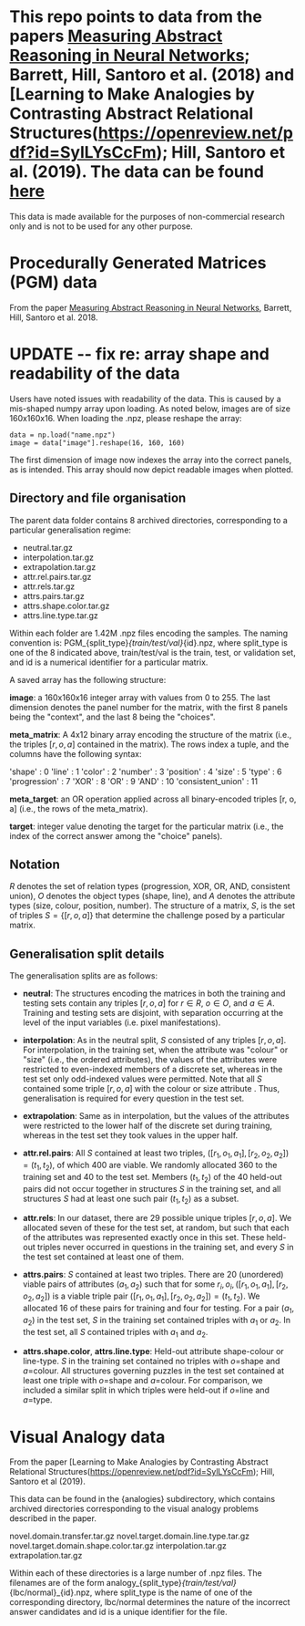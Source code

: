 # This repo points to data from the papers [Measuring Abstract Reasoning in Neural Networks](https://arxiv.org/abs/1807.04225); Barrett, Hill, Santoro et al. (2018) and [Learning to Make Analogies by Contrasting Abstract Relational Structures(https://openreview.net/pdf?id=SylLYsCcFm); Hill, Santoro et al. (2019). The data can be found [here](https://console.cloud.google.com/storage/browser/ravens-matrices) 

This data is made available for the purposes of non-commercial research only and is not to be used for any other purpose.

# Procedurally Generated Matrices (PGM) data
From the paper [Measuring Abstract Reasoning in Neural Networks](https://arxiv.org/abs/1807.04225), Barrett, Hill, Santoro et al. 2018.

# UPDATE -- fix re: array shape and readability of the data

Users have noted issues with readability of the data. This is caused by a mis-shaped numpy array upon loading. As noted below, images are of size 160x160x16. When loading the .npz, please reshape the array: 

~~~~
data = np.load("name.npz")
image = data["image"].reshape(16, 160, 160)
~~~~

The first dimension of image now indexes the array into the correct panels, as is intended. This array should now depict readable images when plotted.

## Directory and file organisation
The parent data folder contains 8 archived directories, corresponding to a particular generalisation regime:
- neutral.tar.gz
- interpolation.tar.gz
- extrapolation.tar.gz
- attr.rel.pairs.tar.gz
- attr.rels.tar.gz
- attrs.pairs.tar.gz
- attrs.shape.color.tar.gz
- attrs.line.type.tar.gz
  
Within each folder are 1.42M .npz files encoding the samples. The naming convention is: PGM_{split_type}_{train/test/val}_{id}.npz, where split_type is one of the 8 indicated above, train/test/val is the train, test, or validation set, and id is a numerical identifier for a particular matrix.

A saved array has the following structure:

**image**: a 160x160x16 integer array with values from 0 to 255. The last dimension denotes the panel number for the matrix, with the first 8 panels being the "context", and the last 8 being the "choices".

**meta_matrix**: A 4x12 binary array encoding the structure of the matrix (i.e., the triples $[r, o, a]$ contained in the matrix). The rows index a tuple, and the columns have the following syntax:

'shape' : 0
'line' : 1
'color' : 2
'number' : 3
'position' : 4
'size' : 5
'type' : 6
'progression' : 7
'XOR' : 8
'OR' : 9
'AND' : 10
'consistent_union' : 11

**meta_target**: an OR operation applied across all binary-encoded triples [r, o, a] (i.e., the rows of the meta_matrix).

**target**: integer value denoting the target for the particular matrix (i.e., the index of the correct answer among the "choice" panels).

## Notation 
$R$ denotes the set of relation types (progression, XOR, OR, AND, consistent union), $O$ denotes the object types (shape, line), and $A$ denotes the attribute types (size, colour, position, number). The structure of a matrix, $S$, is the set of triples $S=\{[r, o, a]\}$ that determine the challenge posed by a particular matrix. 

## Generalisation split details
The generalisation splits are as follows:

- **neutral**: The structures encoding the matrices in both the training and testing sets contain any triples $[r, o, a]$ for $r \in R$, $o \in O$, and $a \in A$. Training and testing sets are disjoint, with separation occurring at the level of the input variables (i.e. pixel manifestations).

- **interpolation**: As in the neutral split, $S$ consisted of any triples $[r, o, a]$. For interpolation, in the training set, when the attribute was "colour" or "size" (i.e., the ordered attributes), the values of the attributes were restricted to even-indexed members of a discrete set, whereas in the test set only odd-indexed values were permitted. Note that all $S$ contained some triple $[r, o, a]$ with the colour or size attribute . Thus, generalisation is required for every question in the test set.

- **extrapolation**: Same as in interpolation, but the values of the attributes were restricted to the lower half of the discrete set during training, whereas in the test set they took values in the upper half.

- **attr.rel.pairs**: All $S$ contained at least two triples, $([r_1,o_1,a_1],[r_2,o_2,a_2]) = (t_1, t_2)$, of which 400 are viable. We randomly allocated 360 to the training set and 40 to the test set. Members $(t_1, t_2)$ of the 40 held-out pairs did not occur together in structures $S$ in the training set, and all structures $S$ had at least one such pair $(t_1, t_2)$ as a subset.

- **attr.rels**: In our dataset, there are 29 possible unique triples $[r,o,a]$. We allocated seven of these for the test set, at random, but such that each of the attributes was represented exactly once in this set. These held-out triples never occurred in questions in the training set, and every $S$ in the test set contained at least one of them.

- **attrs.pairs**: $S$ contained at least two triples. There are 20 (unordered) viable pairs of attributes $(a_1, a_2)$ such that for some $r_i, o_i, ([r_1,o_1,a_1],[r_2,o_2,a_2])$ is a viable triple pair $([r_1,o_1,a_1],[r_2,o_2,a_2]) = (t_1, t_2)$. We allocated 16 of these pairs for training and four for testing. For a pair $(a_1, a_2)$ in the test set, $S$ in the training set contained triples with $a_1$ or $a_2$. In the test set, all $S$ contained triples with $a_1$ and $a_2$.

- **attrs.shape.color**, **attrs.line.type**: Held-out attribute shape-colour or line-type. $S$ in the training set contained no triples with $o$=shape and $a$=colour. All structures governing puzzles in the test set contained at least one triple with $o$=shape and $a$=colour. For comparison, we included a similar split in which triples were held-out if $o$=line and $a$=type.

# Visual Analogy data

From the paper [Learning to Make Analogies by Contrasting Abstract Relational Structures(https://openreview.net/pdf?id=SylLYsCcFm); Hill, Santoro et al (2019).

This data can be found in the {analogies} subdirectory, which contains archived directories corresponding to the visual analogy problems described in the paper.

novel.domain.transfer.tar.gz
novel.target.domain.line.type.tar.gz
novel.target.domain.shape.color.tar.gz
interpolation.tar.gz
extrapolation.tar.gz

Within each of these directories is a large number of .npz files. The filenames are of the form analogy_{split_type}_{train/test/val}_{lbc/normal}_{id}.npz, where split_type is the name of one of the corresponding directory, lbc/normal determines the nature of the incorrect answer candidates and id is a unique identifier for the file.





